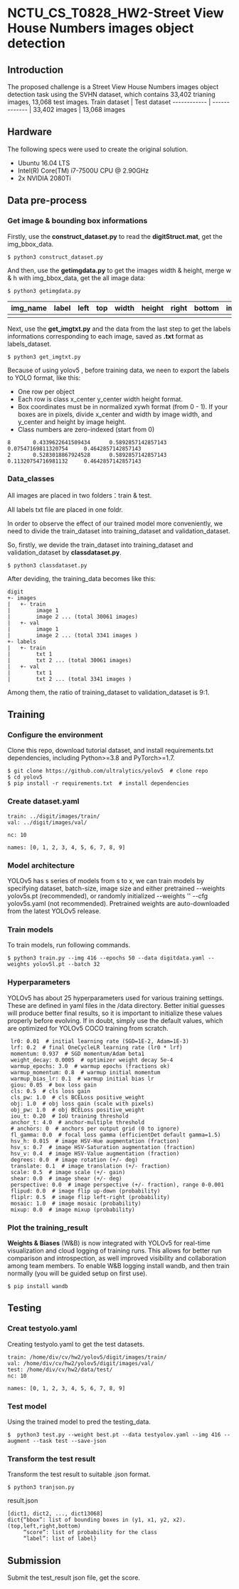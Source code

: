 # NCTU_CS_T0828_HW2-Street View House Numbers images object detection
## Introduction
The proposed challenge is a Street View House Numbers images object detection task using the SVHN dataset, which contains 33,402 trianing images, 13,068 test images.
Train dataset | Test dataset
------------ | ------------- |
33,402 images | 13,068 images
## Hardware
The following specs were used to create the original solution.
- Ubuntu 16.04 LTS
- Intel(R) Core(TM) i7-7500U CPU @ 2.90GHz
- 2x NVIDIA 2080Ti
## Data pre-process
### Get image & bounding box informations
Firstly, use the **construct_dataset.py** to read the **digitStruct.mat**, get the img_bbox_data.
```
$ python3 construct_dataset.py
```
And then, use the **getimgdata.py** to get the images width & height, merge w & h with img_bbox_data, get the all image data:
```
$ python3 getimgdata.py
```
img_name | label | left | top | width | height | right | bottom | img_width | img_height
------------ | ------------- |------------- |------------- |------------- |------------- |------------- |------------- |------------- |------------- |
 | | | | | | | | | | | |
 
 Next, use the **get_imgtxt.py** and the data from the last step to get the labels informations corresponding to each image, saved as **.txt** format as labels_dataset. 
 ```
 $ python3 get_imgtxt.py
 ```
 Because of using yolov5 , before training data, we neen to export the labels to YOLO format, like this:
- One row per object
- Each row is class x_center y_center width height format.
- Box coordinates must be in normalized xywh format (from 0 - 1). If your boxes are in pixels, divide x_center and width by image width, and y_center and height by image height.
- Class numbers are zero-indexed (start from 0)
```
8       0.4339622641509434      0.5892857142857143      0.07547169811320754     0.4642857142857143
2       0.5283018867924528      0.5892857142857143      0.11320754716981132     0.4642857142857143
```
### Data_classes
All images are placed in two folders：train & test. 

All labels txt file are placed in one foldr.

In order to observe the effect of our trained model more conveniently, we need to divide the train_dataset into training_dataset and validation_dataset. 

So, firstly, we devide the train_dataset into training_dataset and validation_dataset by **classdataset.py**.
```
$ python3 classdataset.py
```
After deviding, the training_data becomes like this:
```
digit
+- images
|	+- train 
|		 image 1
|		 image 2 ... (total 30061 images)
|	+- val	 	 
|		 image 1
|	 	 image 2 ... (total 3341 images )
+- labels
|	+- train 
|		 txt 1
|		 txt 2 ... (total 30061 images)
|	+- val	 	 
|		 txt 1
|	 	 txt 2 ... (total 3341 images )
```
Among them, the ratio of training_dataset to validation_dataset is 9:1.


## Training
### Configure the environment
Clone this repo, download tutorial dataset, and install requirements.txt dependencies, including Python>=3.8 and PyTorch>=1.7.
```
$ git clone https://github.com/ultralytics/yolov5  # clone repo
$ cd yolov5
$ pip install -r requirements.txt  # install dependencies
```
### Create dataset.yaml
```
train: ../digit/images/train/
val: ../digit/images/val/

nc: 10

names: [0, 1, 2, 3, 4, 5, 6, 7, 8, 9]
```
### Model architecture
YOLOv5 has s series of models from s to x, we can train models by specifying dataset, batch-size, image size and either pretrained --weights yolov5s.pt (recommended), or randomly initialized --weights '' --cfg yolov5s.yaml (not recommended). Pretrained weights are auto-downloaded from the latest YOLOv5 release.
### Train models
To train models, run following commands.
```
$ python3 train.py --img 416 --epochs 50 --data digitdata.yaml --weights yolov5l.pt --batch 32
```
### Hyperparameters
YOLOv5 has about 25 hyperparameters used for various training settings. These are defined in yaml files in the /data directory. Better initial guesses will produce better final results, so it is important to initialize these values properly before evolving. If in doubt, simply use the default values, which are optimized for YOLOv5 COCO training from scratch.
```
 lr0: 0.01  # initial learning rate (SGD=1E-2, Adam=1E-3) 
 lrf: 0.2  # final OneCycleLR learning rate (lr0 * lrf) 
 momentum: 0.937  # SGD momentum/Adam beta1 
 weight_decay: 0.0005  # optimizer weight decay 5e-4 
 warmup_epochs: 3.0  # warmup epochs (fractions ok) 
 warmup_momentum: 0.8  # warmup initial momentum 
 warmup_bias_lr: 0.1  # warmup initial bias lr 
 giou: 0.05  # box loss gain 
 cls: 0.5  # cls loss gain 
 cls_pw: 1.0  # cls BCELoss positive_weight 
 obj: 1.0  # obj loss gain (scale with pixels) 
 obj_pw: 1.0  # obj BCELoss positive_weight 
 iou_t: 0.20  # IoU training threshold 
 anchor_t: 4.0  # anchor-multiple threshold 
 # anchors: 0  # anchors per output grid (0 to ignore) 
 fl_gamma: 0.0  # focal loss gamma (efficientDet default gamma=1.5) 
 hsv_h: 0.015  # image HSV-Hue augmentation (fraction) 
 hsv_s: 0.7  # image HSV-Saturation augmentation (fraction) 
 hsv_v: 0.4  # image HSV-Value augmentation (fraction) 
 degrees: 0.0  # image rotation (+/- deg) 
 translate: 0.1  # image translation (+/- fraction) 
 scale: 0.5  # image scale (+/- gain) 
 shear: 0.0  # image shear (+/- deg) 
 perspective: 0.0  # image perspective (+/- fraction), range 0-0.001 
 flipud: 0.0  # image flip up-down (probability) 
 fliplr: 0.5  # image flip left-right (probability) 
 mosaic: 1.0  # image mosaic (probability) 
 mixup: 0.0  # image mixup (probability) 
 ```
### Plot the training_result
**Weights & Biases** (W&B) is now integrated with YOLOv5 for real-time visualization and cloud logging of training runs. This allows for better run comparison and introspection, as well improved visibility and collaboration among team members. To enable W&B logging install wandb, and then train normally (you will be guided setup on first use).
```
$ pip install wandb
```
## Testing
### Creat testyolo.yaml
Creating testyolo.yaml to get the test datasets.
```
train: /home/div/cv/hw2/yolov5/digit/images/train/
val: /home/div/cv/hw2/yolov5/digit/images/val/
test: /home/div/cv/hw2/data/test/
nc: 10

names: [0, 1, 2, 3, 4, 5, 6, 7, 8, 9]
```
### Test model
Using the trained model to pred the testing_data.
```
$  python3 test.py --weight best.pt --data testyolov.yaml --img 416 --augment --task test --save-json
```
### Transform the test result
Transform the test result to suitable .json format.
```
$ python3 tranjson.py
```
result.json
```
[dict1, dict2, ..., dict13068]
dict{“bbox”: list of bounding boxes in (y1, x1, y2, x2). (top,left,right,bottom)
     “score”: list of probability for the class
     “label”: list of label}
```
## Submission
Submit the test_result json file, get the score.
